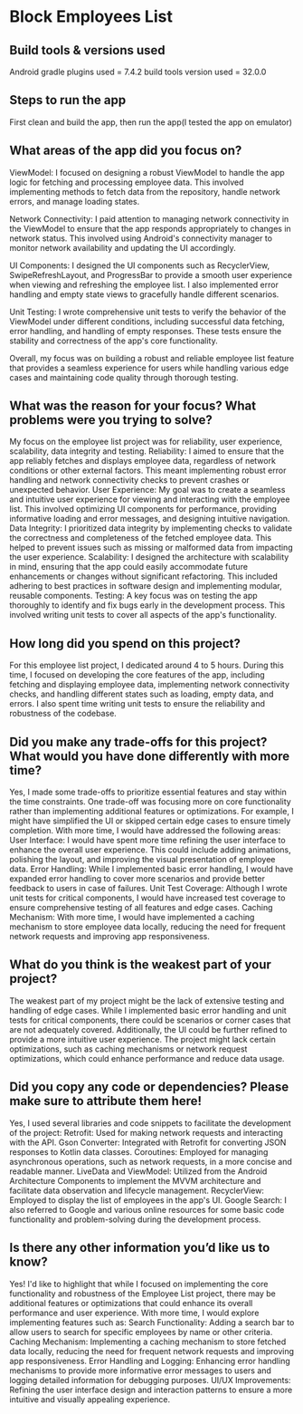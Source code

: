 # Block Employees List

## Build tools & versions used
Android gradle plugins used = 7.4.2  build tools version used = 32.0.0

## Steps to run the app
First clean and build the app, then run the app(I tested the app on emulator) 

## What areas of the app did you focus on?
ViewModel: I focused on designing a robust ViewModel to handle the app logic for fetching and processing employee data. 
This involved implementing methods to fetch data from the repository, handle network errors, and manage loading states.

Network Connectivity: I paid attention to managing network connectivity in the ViewModel to ensure that the app responds
appropriately to changes in network status. This involved using Android's connectivity manager to monitor network 
availability and updating the UI accordingly.

UI Components: I designed the UI components such as RecyclerView, SwipeRefreshLayout, and ProgressBar to provide a smooth
user experience when viewing and refreshing the employee list. I also implemented error handling and empty state views 
to gracefully handle different scenarios.

Unit Testing: I wrote comprehensive unit tests to verify the behavior of the ViewModel under different conditions, 
including successful data fetching, error handling, and handling of empty responses. These tests ensure the stability 
and correctness of the app's core functionality.

Overall, my focus was on building a robust and reliable employee list feature that provides a seamless experience for 
users while handling various edge cases and maintaining code quality through thorough testing.

## What was the reason for your focus? What problems were you trying to solve?
My focus on the employee list project was for reliability, user experience, scalability, data integrity and testing.
Reliability: I aimed to ensure that the app reliably fetches and displays employee data, regardless of network conditions
or other external factors. This meant implementing robust error handling and network connectivity checks to prevent 
crashes or unexpected behavior.
User Experience: My goal was to create a seamless and intuitive user experience for viewing and interacting with the 
employee list. This involved optimizing UI components for performance, providing informative loading and error messages, 
and designing intuitive navigation.
Data Integrity: I prioritized data integrity by implementing checks to validate the correctness and completeness of the 
fetched employee data. This helped to prevent issues such as missing or malformed data from impacting the user experience.
Scalability: I designed the architecture with scalability in mind, ensuring that the app could easily accommodate future 
enhancements or changes without significant refactoring. This included adhering to best practices in software design and 
implementing modular, reusable components.
Testing: A key focus was on testing the app thoroughly to identify and fix bugs early in the development process. 
This involved writing unit tests to cover all aspects of the app's functionality.

## How long did you spend on this project?
For this employee list project, I dedicated around 4 to 5 hours. During this time, I focused on developing the core 
features of the app, including fetching and displaying employee data, implementing network connectivity checks, and 
handling different states such as loading, empty data, and errors. I also spent time writing unit tests to ensure the 
reliability and robustness of the codebase.

## Did you make any trade-offs for this project? What would you have done differently with more time?
Yes, I made some trade-offs to prioritize essential features and stay within the time constraints. One trade-off was 
focusing more on core functionality rather than implementing additional features or optimizations. For example, 
I might have simplified the UI or skipped certain edge cases to ensure timely completion.
With more time, I would have addressed the following areas:
User Interface: I would have spent more time refining the user interface to enhance the overall user experience. This could include adding animations, polishing the layout, and improving the visual presentation of employee data.
Error Handling: While I implemented basic error handling, I would have expanded error handling to cover more scenarios and provide better feedback to users in case of failures.
Unit Test Coverage: Although I wrote unit tests for critical components, I would have increased test coverage to ensure comprehensive testing of all features and edge cases.
Caching Mechanism: With more time, I would have implemented a caching mechanism to store employee data locally, reducing the need for frequent network requests and improving app responsiveness.

## What do you think is the weakest part of your project?
The weakest part of my project might be the lack of extensive testing and handling of edge cases. While I implemented 
basic error handling and unit tests for critical components, there could be scenarios or corner cases that are not 
adequately covered. Additionally, the UI could be further refined to provide a more intuitive user experience.
The project might lack certain optimizations, such as caching mechanisms or network request optimizations,
which could enhance performance and reduce data usage.

## Did you copy any code or dependencies? Please make sure to attribute them here!
Yes, I used several libraries and code snippets to facilitate the development of the project:
Retrofit: Used for making network requests and interacting with the API.
Gson Converter: Integrated with Retrofit for converting JSON responses to Kotlin data classes.
Coroutines: Employed for managing asynchronous operations, such as network requests, in a more concise and readable manner.
LiveData and ViewModel: Utilized from the Android Architecture Components to implement the MVVM architecture and facilitate data observation and lifecycle management.
RecyclerView: Employed to display the list of employees in the app's UI.
Google Search: I also referred to Google and various online resources for some basic code functionality and problem-solving during the development process.

## Is there any other information you’d like us to know?
Yes! I'd like to highlight that while I focused on implementing the core functionality and robustness of the Employee List
project, there may be additional features or optimizations that could enhance its overall performance and user experience.
With more time, I would explore implementing features such as:
Search Functionality: Adding a search bar to allow users to search for specific employees by name or other criteria.
Caching Mechanism: Implementing a caching mechanism to store fetched data locally, reducing the need for frequent network requests and improving app responsiveness.
Error Handling and Logging: Enhancing error handling mechanisms to provide more informative error messages to users and logging detailed information for debugging purposes.
UI/UX Improvements: Refining the user interface design and interaction patterns to ensure a more intuitive and visually appealing experience.